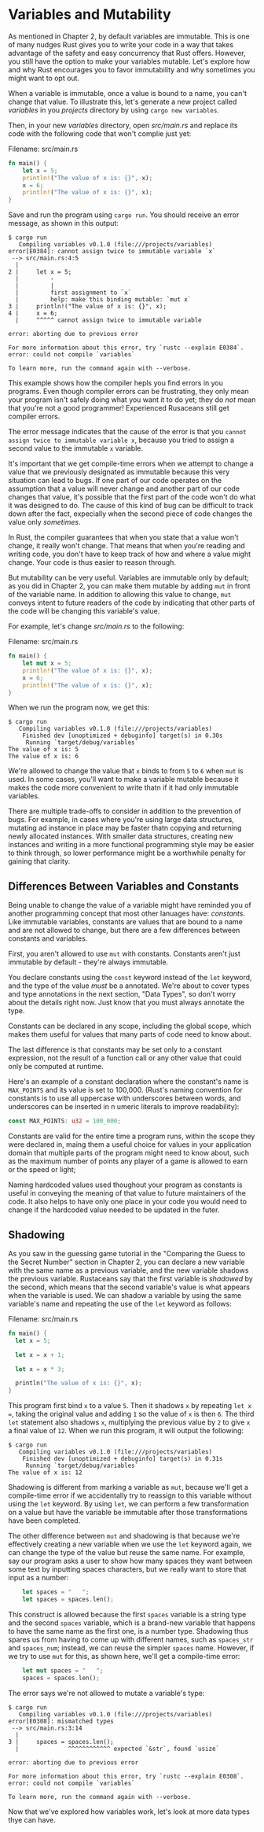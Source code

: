 # Variables and Mutability

As mentioned in Chapter 2, by default variables are immutable.
This is one of many nudges Rust gives you to write your code in a way that takes advantage of the safety and easy concurrency that Rust offers.
However, you still have the option to make your variables mutable.
Let's explore how and why Rust encourages you to favor immutability and why sometimes you might want to opt out.

When a variable is immutable,
once a value is bound to a name,
you can't change that value.
To illustrate this,
let's generate a new project called _variables_ in you _projects_ directory by using `cargo new variables`.

Then, in your new _variables_ directory,
open _src/main.rs_ and replace its code with the following code that won't complie just yet:

Filename: src/main.rs

```rs
fn main() {
    let x = 5;
    println!("The value of x is: {}", x);
    x = 6;
    println!("The value of x is: {}", x);
}
```

Save and run the program using `cargo run`.
You should receive an error message,
as shown in this output:

```
$ cargo run
   Compiling variables v0.1.0 (file:///projects/variables)
error[E0384]: cannot assign twice to immutable variable `x`
 --> src/main.rs:4:5
  |
2 |     let x = 5;
  |         -
  |         |
  |         first assignment to `x`
  |         help: make this binding mutable: `mut x`
3 |     println!("The value of x is: {}", x);
4 |     x = 6;
  |     ^^^^^ cannot assign twice to immutable variable

error: aborting due to previous error

For more information about this error, try `rustc --explain E0384`.
error: could not compile `variables`

To learn more, run the command again with --verbose.
```

This example shows how the compiler hepls you find errors in you programs.
Even though compiler errors can be frustrating,
they only mean your program isn't safely doing what you want it to do yet;
they do _not_ mean that you're not a good programmer!
Experienced Rusaceans still get compiler errors.

The error message indicates that the cause of the error is that you `cannot assign twice to immutable variable x`,
because you tried to assign a second value to the immutable `x` variable.

It's important that we get compile-time errors when we attempt to change a value that we previously designated as immutable because this very situation can lead to bugs.
If one part of our code operates on the assumption that a value will never change and another part of our code changes that value, it's possible that the first part of the code won't do what it was designed to do.
The cause of this kind of bug can be difficult to track down after the fact,
expecially when the second piece of code changes the value only _sometimes_.

In Rust, the compiler guarantees that when you state that a value won't change,
it really won't change.
That means that when you're reading and writing code,
you don't have to keep track of how and where a value might change.
Your code is thus easier to reason through.

But mutability can be very useful.
Variables are immutable only by default;
as you did in Chapter 2,
you can make them mutable by adding `mut` in front of the variable name.
In addition to allowing this value to change,
`mut` conveys intent to future readers of the code by indicating that other parts of the code will be changing this variable's value.

For example, let's change _src/main.rs_ to the following:

Filename: src/main.rs

```rs
fn main() {
    let mut x = 5;
    println!("The value of x is: {}", x);
    x = 6;
    println!("The value of x is: {}", x);
}
```

When we run the program now, we get this:

```
$ cargo run
   Compiling variables v0.1.0 (file:///projects/variables)
    Finished dev [unoptimized + debuginfo] target(s) in 0.30s
     Running `target/debug/variables`
The value of x is: 5
The value of x is: 6
```

We're allowed to change the value that `x` binds to from `5` to `6` when `mut` is used.
In some cases,
you'll want to make a variable mutable because it makes the code more convenient to write thatn if it had only immutable variables.

There are multiple trade-offs to consider in addition to the prevention of bugs.
For example,
in cases where you're using large data structures,
mutating ad instance in place may be faster thatn copying and returning newly allocated instances. With smaller data structures, creating new instances and writing in a more functional programming style may be easier to think through, so lower performance might be a worthwhile penalty for gaining that clarity.

## Differences Between Variables and Constants

Being unable to change the value of a variable might have reminded you of another programming concept that most other lanuages have:
_constants_.
Like immutable variables,
constants are values that are bound to a name and are not allowed to change,
but there are a few differences between constants and variables.

First, you aren't allowed to use `mut` with constants.
Constants aren't just immutable by default - they're always immutable.

You declare constants using the `const` keyword instead of the `let` keyword,
and the type of the value _must_ be a annotated.
We're about to cover types and type annotations in the next section,
"Data Types",
so don't worry about the details right now.
Just know that you must always annotate the type.

Constants can be declared in any scope,
including the global scope,
which makes them useful for values that many parts of code need to know about.

The last difference is that constants may be set only to a constant expression,
not the result of a function call or any other value that could only be computed at runtime.

Here's an example of a constant declaration where the constant's name is `MAX_POINTS` and its value is set to 100,000.
(Rust's naming convention for constants is to use all uppercase with underscores between words, and underscores can be inserted in n umeric literals to improve readability):

```rs
const MAX_POINTS: u32 = 100_000;
```

Constants are valid for the entire time a program runs,
within the scope they were declared in,
maing them a useful choice for values in your application domain
that multiple parts of the program might need to know about,
such as the maximum number of points
any player of a game is allowed to earn or the speed or light;

Naming hardcoded values used thoughout your program as constants is useful in conveying
the meaning of that value to future maintainers
of the code.
It also helps to have only one place in your code
you would need to change if the hardcoded value needed
to be updated in the futer.

## Shadowing

As you saw in the guessing game tutorial in the
"Comparing the Guess to the Secret Number"
section in Chapter 2,
you can declare a new variable with the same name as a previous variable,
and the new variable shadows the previous variable.
Rustaceans say that the first variable is _shadowed_ by the second,
which means that the second variable's value is what appears when
the variable is used.
We can shadow a variable by using the same variable's name and repeating the use of the `let` keyword as follows:

Filename: src/main.rs

```rs
fn main() {
  let x = 5;

  let x = x + 1;

  let x = x * 3;

  println("The value of x is: {}", x);
}
```

This program first bind `x` to a value `5`.
Then it shadows `x` by repeating `let x =`,
taking the original value and adding `1` so the value of `x` is then `6`.
The third `let` statement also shadows `x`,
multiplying the previous value by `2`
to give `x` a final value of `12`.
When we run this program,
it will output the following:

```
$ cargo run
   Compiling variables v0.1.0 (file:///projects/variables)
    Finished dev [unoptimized + debuginfo] target(s) in 0.31s
     Running `target/debug/variables`
The value of x is: 12
```

Shadowing is different from marking a variable as `mut`,
because we'll get a compile-time error
if we accidentally try to reassign to this variable
without using the `let` keyword.
By using `let`,
we can perform a few transformation on a value but have the variable
be immutable after those transformations
have been completed.

The other difference between `mut` and shadowing is that because
we're effectively creating a new variable
when we use the `let` keyword again,
we can change the type of the value but
reuse the same name.
For example,
say our program asks a user to show how many spaces
they want between some text
by inputting spaces characters,
but we really want to store that input as a number:

```rs
    let spaces = "   ";
    let spaces = spaces.len();
```

This construct is allowed
because the first `spaces` variable is a string type
and the second `spaces` variable,
which is a brand-new variable that happens
to have the same name as the first one,
is a number type.
Shadowing thus spares us from having to come up with different names,
such as `spaces_str` and `spaces_num`;
instead, we can reuse the simpler
`spaces` name.
However, if we try to use `mut`
for this,
as shown here,
we'll get a compile-time error:

```rs
    let mut spaces = "   ";
    spaces = spaces.len();
```

The error says we're not allowed to mutate a variable's type:

```
$ cargo run
   Compiling variables v0.1.0 (file:///projects/variables)
error[E0308]: mismatched types
 --> src/main.rs:3:14
  |
3 |     spaces = spaces.len();
  |              ^^^^^^^^^^^^ expected `&str`, found `usize`

error: aborting due to previous error

For more information about this error, try `rustc --explain E0308`.
error: could not compile `variables`

To learn more, run the command again with --verbose.
```

Now that we've explored how variables work,
let's look at more data types thye can have.
